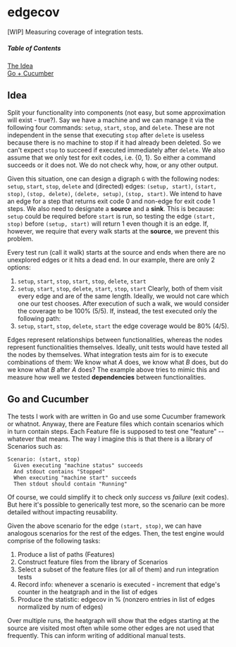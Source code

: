 # edgecov
[WIP] Measuring coverage of integration tests.

##### Table of Contents  
[The Idea](#idea)  
[Go + Cucumber](#gocumber)  

<a name="idea"/>

## Idea

Split your functionality into components (not easy, but some approximation will exist - true?). Say we have a machine and we can manage it via the following four commands: `setup`, `start`, `stop`, and `delete`. These are not independent in the sense that executing `stop` after `delete` is useless because there is no machine to stop if it had already been deleted. So we can't expect `stop` to succeed if executed immediately after `delete`. We also assume that we only test for exit codes, i.e. {0, 1}. So either a command succeeds or it does not. We do not check why, how, or any other output.

Given this situation, one can design a digraph `G` with the following nodes: `setup`, `start`, `stop`, `delete` and (directed) edges: `(setup, start)`, `(start, stop)`, `(stop, delete)`, `(delete, setup)`, `(stop, start)`. We intend to have an edge for a step that returns exit code 0 and non-edge for exit code 1 steps. We also need to designate a **source** and a **sink**. This is because: `setup` could be required before `start` is run, so testing the edge `(start, stop)` before `(setup, start)` will return 1 even though it is an edge. If, however, we require that every walk starts at the **source**, we prevent this problem.

Every test run (call it walk) starts at the source and ends when there are no unexplored edges or it hits a dead end. In our example, there are only 2 options:
1. `setup`, `start`, `stop`, `start`, `stop`, `delete`, `start`
2. `setup`, `start`, `stop`, `delete`, `start`, `stop`, `start`
Clearly, both of them visit every edge and are of the same length. Ideally, we would not care which one our test chooses. After execution of such a walk, we would consider the coverage to be 100% (5/5). 
If, instead, the test executed only the following path:
3. `setup`, `start`, `stop`, `delete`, `start`
the edge coverage would be 80% (4/5). 

Edges represent relationships between functionalities, whereas the nodes represent functionalities themselves. Ideally, unit tests would have tested all the nodes by themselves. What integration tests aim for is to execute combinations of them: We know what *A* does, we know what *B* does, but do we know what *B* after *A* does? The example above tries to mimic this and measure how well we tested **dependencies** between functionalities. 

<a name="gocumber"/>

## Go and Cucumber

The tests I work with are written in Go and use some Cucumber framework or whatnot. Anyway, there are Feature files which contain scenarios which in turn contain steps. Each Feature file is supposed to test one "feature" -- whatever that means. The way I imagine this is that there is a library of Scenarios such as:

```
Scenario: (start, stop)
  Given executing "machine status" succeeds
  And stdout contains "Stopped"
  When executing "machine start" succeeds
  Then stdout should contain "Running"
```
Of course, we could simplify it to check only *success* vs *failure* (exit codes). But here it's possible to generically test more, so the scenario can be more detailed without impacting reusability.

Given the above scenario for the edge `(start, stop)`, we can have analogous scenarios for the rest of the edges. Then, the test engine would comprise of the following tasks:

1. Produce a list of paths (Features)
2. Construct feature files from the library of Scenarios
3. Select a subset of the feature files (or all of them) and run integration tests
4. Record info: whenever a scenario is executed - increment that edge's counter in the heatgraph and in the list of edges
5. Produce the statistic: edgecov in % (nonzero entries in list of edges normalized by num of edges)

Over multiple runs, the heatgraph will show that the edges starting at the source are visited most often while some other edges are not used that frequently. This can inform writing of additional manual tests.

  
